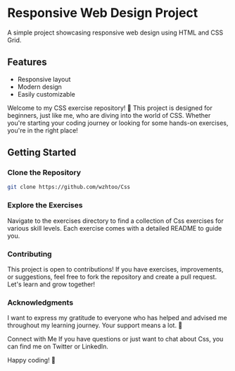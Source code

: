 # Responsive Web Design Project

A simple project showcasing responsive web design using HTML and CSS Grid.

## Features

- Responsive layout
- Modern design
- Easily customizable

Welcome to my CSS exercise repository! 🐍 This project is designed for beginners, just like me, who are diving into the world of CSS. Whether you're starting your coding journey or looking for some hands-on exercises, you're in the right place!

## Getting Started

### Clone the Repository
```bash
git clone https://github.com/wzhtoo/Css
```

### Explore the Exercises
Navigate to the exercises directory to find a collection of Css exercises for various skill levels. Each exercise comes with a detailed README to guide you.

### Contributing
This project is open to contributions! If you have exercises, improvements, or suggestions, feel free to fork the repository and create a pull request. Let's learn and grow together!

### Acknowledgments
I want to express my gratitude to everyone who has helped and advised me throughout my learning journey. Your support means a lot. 💙

Connect with Me
If you have questions or just want to chat about Css, you can find me on Twitter or LinkedIn.

Happy coding! 🚀
